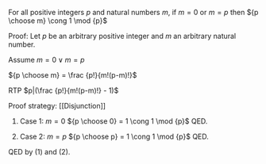 For all positive integers $p$ and natural numbers $m$, if $m=0$ or $m=p$ then ${p \choose m} \cong 1 \mod {p}$

Proof:
Let $p$ be an arbitrary positive integer and $m$ an arbitrary natural number.

Assume $m = 0 \lor m = p$

${p \choose m} = \frac {p!}{m!(p-m)!}$

RTP $p|(\frac {p!}{m!(p-m)!} - 1)$

Proof strategy: [[Disjunction]]

1. Case 1: $m = 0$
${p \choose 0} = 1 \cong 1 \mod {p}$
QED.

2. Case 2: $m = p$
${p \choose p}  = 1 \cong 1 \mod {p}$
QED.

QED by (1) and (2).